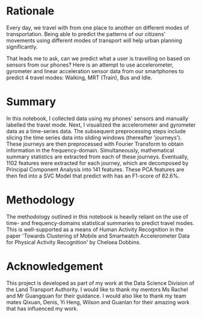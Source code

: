 # Rationale
Every day, we travel with from one place to another on different modes of transportation. Being able to predict the patterns of our citizens' movements using different modes of transport will help urban planning significantly. 

That leads me to ask, can we predict what a user is travelling on based on sensors from our phones? Here is an attempt to use accelerometer, gyrometer and linear acceleration sensor data from our smartphones to predict 4 travel modes: Walking, MRT (Train), Bus and Idle.

# Summary
In this notebook, I collected data using my phones' sensors and manually labelled the travel mode. Next, I visualized the accelerometer and gyrometer data as a time-series data. The subsequent preprocessing steps include slicing the time series data into sliding windows (thereafter 'journeys'). These journeys are then preprocessed with Fourier Transform to obtain information in the frequency-domain. Simultaneously, mathematical summary statistics are extracted from each of these journeys. Eventually, 1102 features were extracted for each journey, which are decomposed by Principal Component Analysis into 141 features. These PCA features are then fed into a SVC Model that predict with has an F1-score of 82.6%.

# Methodology
The methodology outlined in this notebook is heavily reliant on the use of time- and frequency-domains statistical summaries to predict travel modes. This is well-supported as a means of Human Activity Recognition in the paper 'Towards Clustering of Mobile and Smartwatch Accelerometer Data for Physical Activity Recognition' by Chelsea Dobbins.

# Acknowledgement
This project is developed as part of my work at the Data Science Division of the Land Transport Authority. I would like to thank my mentors Ms Rachel and Mr Guangquan for their guidance. I would also like to thank my team mates Qixuan, Denis, Yi Heng, Wilson and Guanlan for their amazing work that has influenced my work.

